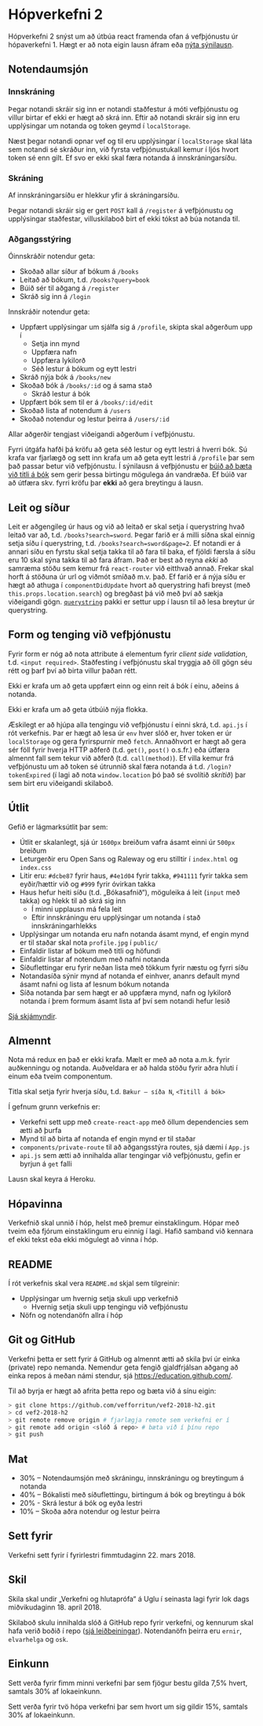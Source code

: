 # Hópverkefni 2

Hópverkefni 2 snýst um að útbúa react framenda ofan á vefþjónustu úr hópaverkefni 1. Hægt er að nota eigin lausn áfram eða [nýta sýnilausn](https://github.com/vefforritun/vef2-2018-h1-synilausn).

## Notendaumsjón

### Innskráning

Þegar notandi skráir sig inn er notandi staðfestur á móti vefþjónustu og villur birtar ef ekki er hægt að skrá inn. Eftir að notandi skráir sig inn eru upplýsingar um notanda og token geymd í `localStorage`.

Næst þegar notandi opnar vef og til eru upplýsingar í `localStorage` skal láta sem notandi sé skráður inn, við fyrsta vefþjónustukall kemur í ljós hvort token sé enn gilt. Ef svo er ekki skal færa notanda á innskráningarsíðu.

### Skráning

Af innskráningarsíðu er hlekkur yfir á skráningarsíðu.

Þegar notandi skráir sig er gert `POST` kall á `/register` á vefþjónustu og upplýsingar staðfestar, villuskilaboð birt ef ekki tókst að búa notanda til.

### Aðgangsstýring

Óinnskráðir notendur geta:

* Skoðað allar síður af bókum á `/books`
* Leitað að bókum, t.d. `/books?query=book`
* Búið sér til aðgang á `/register`
* Skráð sig inn á `/login`

Innskráðir notendur geta:

* Uppfært upplýsingar um sjálfa sig á `/profile`, skipta skal aðgerðum upp í
  - Setja inn mynd
  - Uppfæra nafn
  - Uppfæra lykilorð
  - Séð lestur á bókum og eytt lestri
* Skráð nýja bók á `/books/new`
* Skoðað bók á `/books/:id` og á sama stað
  - Skráð lestur á bók
* Uppfært bók sem til er á `/books/:id/edit`
* Skoðað lista af notendum á `/users`
* Skoðað notendur og lestur þeirra á `/users/:id`

Allar aðgerðir tengjast viðeigandi aðgerðum í vefþjónustu.

Fyrri útgáfa hafði þá kröfu að geta séð lestur og eytt lestri á hverri bók. Sú krafa var fjarlægð og sett inn krafa um að geta eytt lestri á `/profile` þar sem það passar betur við vefþjónustu. Í sýnilausn á vefþjónustu er [búið að bæta við titli á bók](https://github.com/vefforritun/vef2-2018-h1-synilausn/commit/5f1a433b76930e2c5752027fa525b4d275aa1fdd) sem gerir þessa birtingu mögulega án vandræða. Ef búið var að útfæra skv. fyrri kröfu þar **ekki** að gera breytingu á lausn.

## Leit og síður

Leit er aðgengileg úr haus og við að leitað er skal setja í querystring hvað leitað var að, t.d. `/books?search=sword`. Þegar farið er á milli síðna skal einnig setja síðu í querystring, t.d. `/books?search=sword&page=2`. Ef notandi er á annari síðu en fyrstu skal setja takka til að fara til baka, ef fjöldi færsla á síðu eru 10 skal sýna takka til að fara áfram. Það er best að reyna _ekki_ að samræma stöðu sem kemur frá `react-router` við eitthvað annað. Frekar skal horft á stöðuna úr url og viðmót smíðað m.v. það. Ef farið er á nýja síðu er hægt að athuga í `componentDidUpdate` hvort að querystring hafi breyst (með `this.props.location.search`) og bregðast þá við með því að sækja viðeigandi gögn. [`querystring`](https://github.com/Gozala/querystring) pakki er settur upp í lausn til að lesa breytur úr querystring.

## Form og tenging við vefþjónustu

Fyrir form er nóg að nota attribute á elementum fyrir _client side validation_, t.d. `<input required>`. Staðfesting í vefþjónustu skal tryggja að öll gögn séu rétt og þarf því að birta villur þaðan rétt.

Ekki er krafa um að geta uppfært einn og einn reit á bók í einu, aðeins á notanda.

Ekki er krafa um að geta útbúið nýja flokka.

Æskilegt er að hjúpa alla tengingu við vefþjónustu í einni skrá, t.d. `api.js` í rót verkefnis. Þar er hægt að lesa úr `env` hver slóð er, hver token er úr `localStorage` og gera fyrirspurnir með `fetch`. Annaðhvort er hægt að gera sér föll fyrir hverja HTTP aðferð (t.d. `get()`, `post()` o.s.fr.) eða útfæra almennt fall sem tekur við aðferð (t.d. `call(method)`). Ef villa kemur frá vefþjónustu um að token sé útrunnið skal færa notanda á t.d. `/login?tokenExpired` (í lagi að nota `window.location` þó það sé svolítið _skrítið_) þar sem birt eru viðeigandi skilaboð.

## Útlit

Gefið er lágmarksútlit þar sem:

* Útlit er skalanlegt, sjá úr `1600px` breiðum vafra ásamt einni úr `500px` breiðum
* Leturgerðir eru Open Sans og Raleway og eru stilltir í `index.html` og `index.css`
* Litir eru: `#dcbe87` fyrir haus, `#4e1d04` fyrir takka, `#941111` fyrir takka sem eyðir/hættir við og `#999` fyrir óvirkan takka
* Haus hefur heiti síðu (t.d. „Bókasafnið“), möguleika á leit (`input` með takka) og hlekk til að skrá sig inn
  - Í minni upplausn má fela leit
  - Eftir innskráningu eru upplýsingar um notanda í stað innskráningarhlekks
* Upplýsingar um notanda eru nafn notanda ásamt mynd, ef engin mynd er til staðar skal nota `profile.jpg` í `public/`
* Einfaldir listar af bókum með titli og höfundi
* Einfaldir listar af notendum með nafni notanda
* Síðuflettingar eru fyrir neðan lista með tökkum fyrir næstu og fyrri síðu
* Notandasíða sýnir mynd af notanda ef einhver, ananrs default mynd ásamt nafni og lista af lesnum bókum notanda
* Síða notanda þar sem hægt er að uppfæra mynd, nafn og lykilorð notanda í þrem formum ásamt lista af því sem notandi hefur lesið

[Sjá skjámyndir](layout/).

## Almennt

Nota má redux en það er ekki krafa. Mælt er með að nota a.m.k. fyrir auðkenningu og notanda. Auðveldara er að halda stöðu fyrir aðra hluti í einum eða tveim componentum.

Titla skal setja fyrir hverja síðu, t.d. `Bækur – síða N`, `<Titill á bók>`

Í gefnum grunn verkefnis er:

* Verkefni sett upp með `create-react-app` með öllum dependencies sem ætti að þurfa
* Mynd til að birta af notanda ef engin mynd er til staðar
* `components/private-route` til að aðgangsstýra routes, sjá dæmi í `App.js`
* `api.js` sem ætti að innihalda allar tengingar við vefþjónustu, gefin er byrjun á `get` falli

Lausn skal keyra á Heroku.

## Hópavinna

Verkefnið skal unnið í hóp, helst með þremur einstaklingum. Hópar með tveim eða fjórum einstaklingum eru einnig í lagi. Hafið samband við kennara ef ekki tekst eða ekki mögulegt að vinna í hóp.

## README

Í rót verkefnis skal vera `README.md` skjal sem tilgreinir:

* Upplýsingar um hvernig setja skuli upp verkefnið
  - Hvernig setja skuli upp tengingu við vefþjónustu
* Nöfn og notendanöfn allra í hóp

## Git og GitHub

Verkefni þetta er sett fyrir á GitHub og almennt ætti að skila því úr einka (private) repo nemanda. Nemendur geta fengið gjaldfrjálsan aðgang að einka repos á meðan námi stendur, sjá https://education.github.com/.

Til að byrja er hægt að afrita þetta repo og bæta við á sínu eigin:

```bash
> git clone https://github.com/vefforritun/vef2-2018-h2.git
> cd vef2-2018-h2
> git remote remove origin # fjarlægja remote sem verkefni er í
> git remote add origin <slóð á repo> # bæta við í þínu repo
> git push
```

## Mat

* 30% – Notendaumsjón með skráningu, innskráningu og breytingum á notanda
* 40% – Bókalisti með síðuflettingu, birtingum á bók og breytingu á bók
* 20% - Skrá lestur á bók og eyða lestri
* 10% – Skoða aðra notendur og lestur þeirra

## Sett fyrir

Verkefni sett fyrir í fyrirlestri fimmtudaginn 22. mars 2018.

## Skil

Skila skal undir „Verkefni og hlutaprófa“ á Uglu í seinasta lagi fyrir lok dags miðvikudaginn 18. apríl 2018.

Skilaboð skulu innihalda slóð á GitHub repo fyrir verkefni, og kennurum skal hafa verið boðið í repo ([sjá leiðbeiningar](https://help.github.com/articles/inviting-collaborators-to-a-personal-repository/)). Notendanöfn þeirra eru `ernir`, `elvarhelga` og `osk`.

## Einkunn

Sett verða fyrir fimm minni verkefni þar sem fjögur bestu gilda 7,5% hvert, samtals 30% af lokaeinkunn.

Sett verða fyrir tvö hópa verkefni þar sem hvort um sig gildir 15%, samtals 30% af lokaeinkunn.
